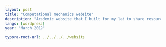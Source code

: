 ```yaml
---
layout: post
title: "Computational mechanics website"
description: "Academic website that I built for my lab to share resources and findings."
langs: [wordpress]
year: "March 2019"

typora-root-url: ../../../../website
---
```




